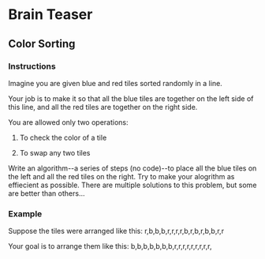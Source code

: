 # Brain Teaser

## Color Sorting

### Instructions

Imagine you are given blue and red tiles sorted randomly in a line.

Your job is to make it so that all the blue tiles are together on the left side of this line, and all the red tiles are together on the right side. 

You are allowed only two operations:

1. To check the color of a tile

2. To swap any two tiles

Write an algorithm--a series of steps (no code)--to place all the blue tiles on the left and all the red tiles on the right. Try to make your alogrithm as effiecient as possible. There are multiple solutions to this problem, but some are better than others...

### Example

Suppose the tiles were arranged like this:
r,b,b,b,r,r,r,r,b,r,b,r,b,b,r,r

Your goal is to arrange them like this:
b,b,b,b,b,b,b,r,r,r,r,r,r,r,r,r,